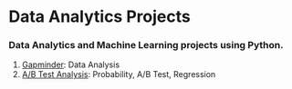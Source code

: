 # Data Analytics Projects

### Data Analytics and Machine Learning projects using Python.

1. [Gapminder](https://github.com/currentco/data-analytics/tree/main/gapminder): Data Analysis
2. [A/B Test Analysis](https://github.com/currentco/data-analytics/tree/main/ab-testing): Probability, A/B Test, Regression
